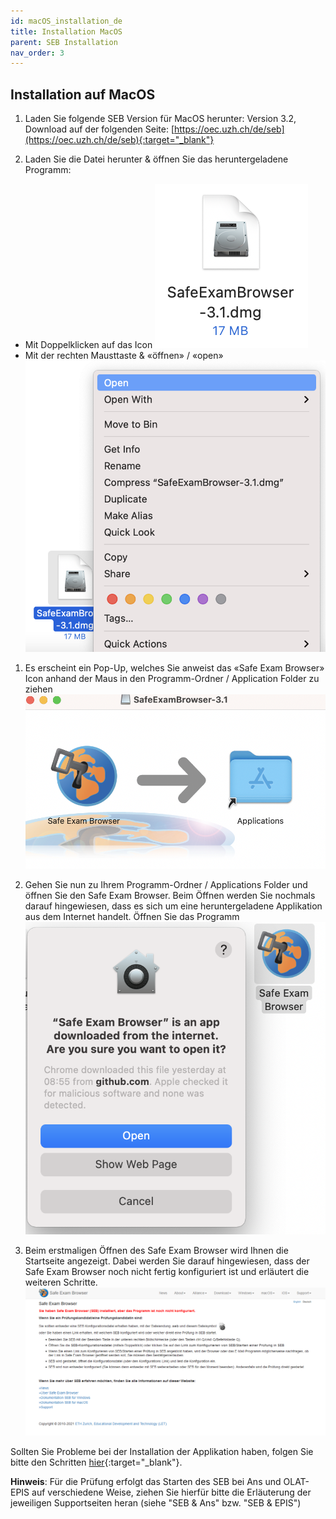 ```yaml
---
id: macOS_installation_de
title: Installation MacOS
parent: SEB Installation
nav_order: 3
---
```


## Installation auf MacOS

1. Laden Sie folgende SEB Version für MacOS herunter:
Version 3.2, Download auf der folgenden Seite: [https://oec.uzh.ch/de/seb](https://oec.uzh.ch/de/seb){:target="_blank"}

1. Laden Sie die Datei herunter & öffnen Sie das heruntergeladene Programm:
* Mit Doppelklicken auf das Icon 
    [![MacOS-Download-2_1](assets/download-MacOS-step2_1.png)](assets/download-MacOS-step2_1.png)
* Mit der rechten Mausttaste & «öffnen» / «open»
    [![MacOS-Download-2_2](assets/download-MacOS-step2_2.png)](assets/download-MacOS-step2_2.png)

1. Es erscheint ein Pop-Up, welches Sie anweist das «Safe Exam Browser» Icon anhand der Maus in den Programm-Ordner / Application Folder zu ziehen 
[![MacOS-Download-3](assets/download-MacOS-step3.png)](assets/download-MacOS-step3.png)

1.	Gehen Sie nun zu Ihrem Programm-Ordner / Applications Folder und öffnen Sie den Safe Exam Browser. Beim Öffnen werden Sie nochmals darauf hingewiesen, dass es sich um eine heruntergeladene Applikation aus dem Internet handelt. Öffnen Sie das Programm
[![MacOS-Download-4](assets/download-MacOS-step4.png)](assets/download-MacOS-step4.png)

1. Beim erstmaligen Öffnen des Safe Exam Browser wird Ihnen die Startseite angezeigt. Dabei werden Sie darauf hingewiesen, dass der Safe Exam Browser noch nicht fertig konfiguriert ist und erläutert die weiteren Schritte. 
[![MacOS-Download-5](assets/download-MacOS-step5.png)](assets/download-MacOS-step5.png)


Sollten Sie Probleme bei der Installation der Applikation haben, folgen Sie bitte den Schritten [hier](https://uzh-oec.github.io/seb/installation_probleme.html){:target="_blank"}.

**Hinweis**: Für die Prüfung erfolgt das Starten des SEB bei Ans und OLAT-EPIS auf verschiedene Weise, ziehen Sie hierfür bitte die Erläuterung der jeweiligen Supportseiten heran (siehe "SEB & Ans" bzw. "SEB & EPIS")
